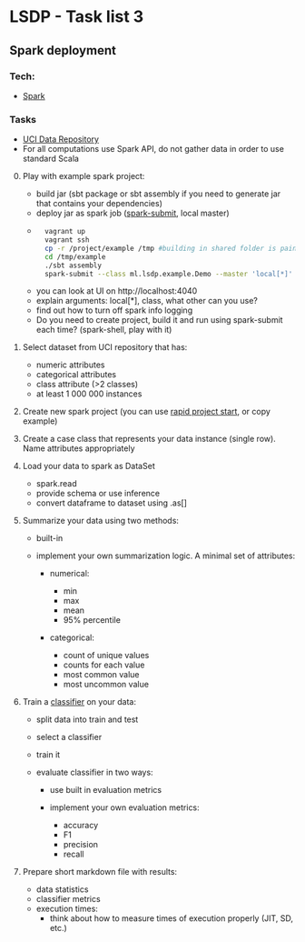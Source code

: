 # LSDP - Task list 3

## Spark deployment

### Tech:

* [Spark](https://spark.apache.org/)

### Tasks

* [UCI Data Repository](https://archive.ics.uci.edu/ml/datasets.html)
* For all computations use Spark API, do not gather data in order to use standard Scala

0. Play with example spark project:
    
    * build jar (sbt package or sbt assembly if you need to generate jar that contains your dependencies)
    * deploy jar as spark job ([spark-submit](https://spark.apache.org/docs/latest/submitting-applications.html), local master)
    * ```bash
        vagrant up
        vagrant ssh
        cp -r /project/example /tmp #building in shared folder is painfully slow
        cd /tmp/example
        ./sbt assembly
        spark-submit --class ml.lsdp.example.Demo --master 'local[*]' target/scala-2.11/spark-example-assembly-0.0.1.jar
    * you can look at UI on http://localhost:4040
    * explain arguments: local[*], class, what other can you use?
    * find out how to turn off spark info logging
    * Do you need to create project, build it and run using spark-submit each time? (spark-shell, play with it)

1. Select dataset from UCI repository that has:

    * numeric attributes
    * categorical attributes
    * class attribute (>2 classes)
    * at least 1 000 000 instances

2. Create new spark project (you can use [rapid project start](https://developer.lightbend.com/start/), or copy example)
3. Create a case class that represents your data instance (single row). Name attributes appropriately
4. Load your data to spark as DataSet
	* spark.read
	* provide schema or use inference
	* convert dataframe to dataset using .as[<TYPE>]

5. Summarize your data using two methods:

    * built-in
    * implement your own summarization logic. A minimal set of attributes:

        * numerical:

            * min
            * max
            * mean
            * 95% percentile

        * categorical:

            * count of unique values
            * counts for each value
            * most common value
            * most uncommon value

6. Train a [classifier](https://spark.apache.org/docs/2.1.0/ml-guide.html) on your data:
    
    * split data into train and test
    * select a classifier
    * train it
    * evaluate classifier in two ways:

        * use built in evaluation metrics
        * implement your own evaluation metrics:

            * accuracy
            * F1
            * precision
            * recall

7. Prepare short markdown file with results:
	* data statistics
	* classifier metrics
	* execution times:
		* think about how to measure times of execution properly (JIT, SD, etc.)